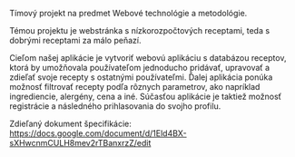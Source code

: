 Tímový projekt na predmet Webové technológie a metodológie. 

Témou projektu je webstránka s nízkorozpočtových receptami, teda s dobrými receptami za málo peňazí.

Cieľom našej aplikácie je vytvoriť webovú aplikáciu s databázou receptov, ktorá by umožňovala používateľom jednoducho pridávať, upravovať a zdieľať svoje recepty s ostatnými používateľmi. Ďalej aplikácia ponúka možnosť filtrovať recepty podľa rôznych parametrov, ako napríklad ingrediencie, alergény, cena a iné. Súčasťou aplikácie je taktiež možnosť registrácie a následného prihlasovania do svojho profilu.

Zdieľaný dokument špecifikácie:
https://docs.google.com/document/d/1Eld4BX-sXHwcnmCULH8mev2rTBanxrzZ/edit
